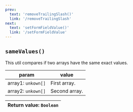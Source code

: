 ```yaml
---
prev: 
  text: 'removeTrailingSlash()'
  link: '/removeTrailingSlash'
next:
  text: 'setFormFieldValue()'
  link: '/setFormFieldValue'
---
```


## `sameValues()`

This util compares if two arrays have the same exact values.

| param              | value         |
| ------------------ | ------------- |
| array1: `unkown[]` | First array.  |
| array2: `unkown[]` | Second array. |

| Return value: `Boolean` |
| ----------------------- |